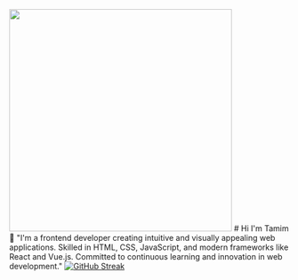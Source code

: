 <img width="400" src="https://iili.io/dKKyrFa.png">
# Hi I'm Tamim 👋
"I'm a frontend developer creating intuitive and visually appealing web applications. Skilled in HTML, CSS, JavaScript, and modern frameworks like React and Vue.js. Committed to continuous learning and innovation in web development."
<a href="https://git.io/streak-stats"><img src="https://streak-stats.demolab.com?user=Tamim239&theme=dark" alt="GitHub Streak" /></a>
